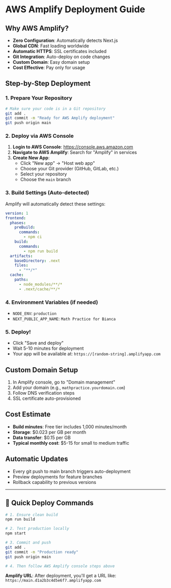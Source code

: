 # AWS Amplify Deployment Guide

## Why AWS Amplify?

- **Zero Configuration**: Automatically detects Next.js
- **Global CDN**: Fast loading worldwide
- **Automatic HTTPS**: SSL certificates included
- **Git Integration**: Auto-deploy on code changes
- **Custom Domain**: Easy domain setup
- **Cost Effective**: Pay only for usage

## Step-by-Step Deployment

### 1. Prepare Your Repository

```bash
# Make sure your code is in a Git repository
git add .
git commit -m "Ready for AWS Amplify deployment"
git push origin main
```

### 2. Deploy via AWS Console

1. **Login to AWS Console**: https://console.aws.amazon.com
2. **Navigate to AWS Amplify**: Search for "Amplify" in services
3. **Create New App**:
   - Click "New app" → "Host web app"
   - Choose your Git provider (GitHub, GitLab, etc.)
   - Select your repository
   - Choose the `main` branch

### 3. Build Settings (Auto-detected)

Amplify will automatically detect these settings:

```yaml
version: 1
frontend:
  phases:
    preBuild:
      commands:
        - npm ci
    build:
      commands:
        - npm run build
  artifacts:
    baseDirectory: .next
    files:
      - "**/*"
  cache:
    paths:
      - node_modules/**/*
      - .next/cache/**/*
```

### 4. Environment Variables (if needed)

- `NODE_ENV`: `production`
- `NEXT_PUBLIC_APP_NAME`: `Math Practice for Bianca`

### 5. Deploy!

- Click "Save and deploy"
- Wait 5-10 minutes for deployment
- Your app will be available at: `https://[random-string].amplifyapp.com`

## Custom Domain Setup

1. In Amplify console, go to "Domain management"
2. Add your domain (e.g., `mathpractice.yourdomain.com`)
3. Follow DNS verification steps
4. SSL certificate auto-provisioned

## Cost Estimate

- **Build minutes**: Free tier includes 1,000 minutes/month
- **Storage**: $0.023 per GB per month
- **Data transfer**: $0.15 per GB
- **Typical monthly cost**: $5-15 for small to medium traffic

## Automatic Updates

- Every git push to main branch triggers auto-deployment
- Preview deployments for feature branches
- Rollback capability to previous versions

---

## 🎯 Quick Deploy Commands

```bash
# 1. Ensure clean build
npm run build

# 2. Test production locally
npm start

# 3. Commit and push
git add .
git commit -m "Production ready"
git push origin main

# 4. Then follow AWS Amplify console steps above
```

**Amplify URL**: After deployment, you'll get a URL like:
`https://main.d1a2b3c4d5e6f7.amplifyapp.com`
